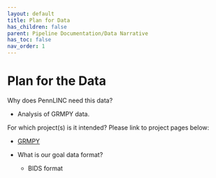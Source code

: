 ```yaml
---
layout: default
title: Plan for Data
has_children: false
parent: Pipeline Documentation/Data Narrative
has_toc: false
nav_order: 1
---
```


# Plan for the Data 

Why does PennLINC need this data?
* Analysis of GRMPY data. 

For which project(s) is it intended? Please link to project pages below:
* [GRMPY](https://pennlinc.github.io/grmpy2022/)
* What is our goal data format?

   * BIDS format